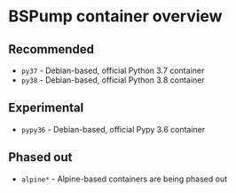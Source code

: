 # BSPump container overview

## Recommended

* `py37` - Debian-based, official Python 3.7 container
* `py38` - Debian-based, official Python 3.8 container

## Experimental

* `pypy36` - Debian-based, official Pypy 3.6 container

## Phased out

* `alpine*` - Alpine-based containers are being phased out 
